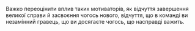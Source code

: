 Важко переоцінити вплив таких мотиваторів, як відчуття завершення великої справи й засвоєння чогось нового, відчуття, що в команді ви незамінний гравець, що ви досягаєте чогось, що насправді важить.